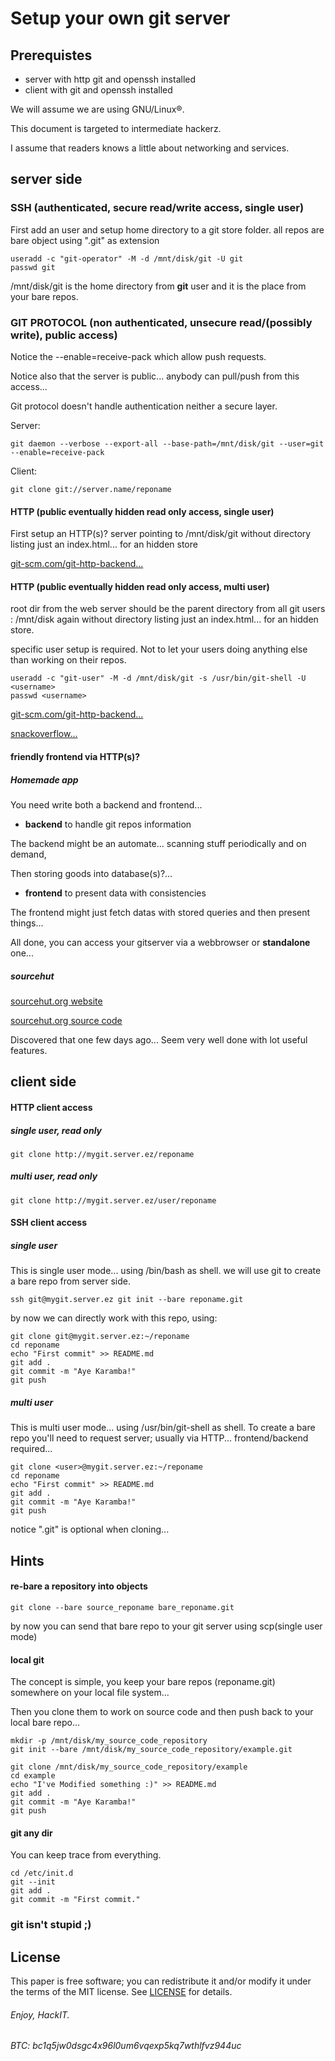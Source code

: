 Setup your own git server
=========================

## Prerequistes

* server with http git and openssh installed
* client with git and openssh installed

We will assume we are using GNU/Linux®.

This document is targeted to intermediate hackerz.

I assume that readers knows a little about networking and services.


## server side 


### SSH (authenticated, secure read/write access, single user)

First add an user and setup home directory to a git store folder.
all repos are bare object using ".git" as extension


```shell
useradd -c "git-operator" -M -d /mnt/disk/git -U git
passwd git
```

/mnt/disk/git is the home directory from **git** user and it is the place from your bare repos.



### GIT PROTOCOL  (non authenticated, unsecure read/(possibly write), public access)


Notice the --enable=receive-pack which allow push requests.


Notice also that the server is public... anybody can pull/push from this access...


Git protocol doesn't handle authentication neither a secure layer.


Server:

```
git daemon --verbose --export-all --base-path=/mnt/disk/git --user=git --enable=receive-pack
```


Client:
```
git clone git://server.name/reponame
```


#### HTTP (public eventually hidden read only access, single user)

First setup an HTTP(s)? server pointing to /mnt/disk/git
without directory listing just an index.html... for an hidden store

[git-scm.com/git-http-backend...](https://git-scm.com/docs/git-http-backend)

#### HTTP (public eventually hidden read only access, multi user)

root dir from the web server should be the parent directory from all git users : /mnt/disk
again without directory listing just an index.html... for an hidden store.

specific user setup is required. Not to let your users doing anything else than working on their repos.


```shell
useradd -c "git-user" -M -d /mnt/disk/git -s /usr/bin/git-shell -U <username>
passwd <username>
```

[git-scm.com/git-http-backend...](https://git-scm.com/docs/git-http-backend)

[snackoverflow...](https://stackoverflow.com/questions/6414227/how-to-serve-git-through-http-via-nginx-with-user-password)



#### friendly frontend via HTTP(s)?

##### Homemade app

You need write both a backend and frontend...

* **backend** to handle git repos information

The backend might be an automate... scanning stuff periodically and on demand,

Then storing goods into database(s)?... 

* **frontend** to present data with consistencies

The frontend might just fetch datas with stored queries and then present things...

All done, you can access your gitserver via a webbrowser or **standalone** one...

##### sourcehut

[sourcehut.org website](https://sourcehut.org/)

[sourcehut.org source code](https://sr.ht/~sircmpwn/sourcehut)

Discovered that one few days ago... Seem very well done with lot useful features.

## client side

#### HTTP client access

##### single user, read only

```shell
git clone http://mygit.server.ez/reponame
```

##### multi user, read only

```shell
git clone http://mygit.server.ez/user/reponame
```


#### SSH client access

##### single user

This is single user mode... using /bin/bash as shell.
we will use git to create a bare repo from server side.


```shell
ssh git@mygit.server.ez git init --bare reponame.git
```

by now we can directly work with this repo, using:


```shell
git clone git@mygit.server.ez:~/reponame
cd reponame
echo "First commit" >> README.md
git add .
git commit -m "Aye Karamba!"
git push
```

##### multi user

This is multi user mode... using /usr/bin/git-shell as shell.
To create a bare repo you'll need to request server; usually via HTTP...
frontend/backend required...


```shell
git clone <user>@mygit.server.ez:~/reponame
cd reponame
echo "First commit" >> README.md
git add .
git commit -m "Aye Karamba!"
git push
```

notice ".git" is optional when cloning...


## Hints

#### re-bare a repository into objects


```shell
git clone --bare source_reponame bare_reponame.git
```

by now you can send that bare repo to your git server using scp(single user mode)

#### local git

The concept is simple, you keep your bare repos (reponame.git) somewhere on your local file system...

Then you clone them to work on source code and then push back to your local bare repo...


```shell
mkdir -p /mnt/disk/my_source_code_repository
git init --bare /mnt/disk/my_source_code_repository/example.git

git clone /mnt/disk/my_source_code_repository/example
cd example
echo "I've Modified something :)" >> README.md
git add .
git commit -m "Aye Karamba!"
git push
```

#### git any dir

You can keep trace from everything.

```shell
cd /etc/init.d
git --init
git add .
git commit -m "First commit."
```

### git isn't stupid ;)

## License
This paper is free software; you can redistribute it and/or modify it under
the terms of the MIT license. See [LICENSE](LICENSE) for details.

###### Enjoy,                                               HackIT.

###### BTC: bc1q5jw0dsgc4x96l0um6vqexp5kq7wthlfvz944uc

